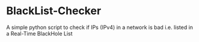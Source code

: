 # BlackList-Checker
A simple python script to check if IPs (IPv4) in a network is bad i.e. listed in a Real-Time BlackHole List
